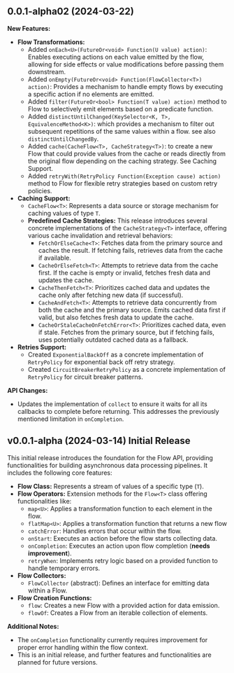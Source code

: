 ## 0.0.1-alpha02 (2024-03-22)

**New Features:**

* **Flow Transformations:**
  * Added `onEach<U>(FutureOr<void> Function(U value) action)`: Enables executing actions on each value emitted by the flow, allowing for side effects or value modifications before passing them downstream.
  * Added `onEmpty(FutureOr<void> Function(FlowCollector<T>) action)`: Provides a mechanism to handle empty flows by executing a specific action if no elements are emitted.
  * Added `filter(FutureOr<bool> Function(T value) action)` method to Flow to selectively emit elements based on a predicate function.
  * Added `distinctUntilChanged(KeySelector<K, T>, EquivalenceMethod<K>)`: which provides a mechanism to filter out subsequent repetitions of the same values within a flow. see also `distinctUntilChangedBy`.
  * Added `cache(CacheFlow<T>, CacheStrategy<T>)`: to create a new Flow that could provide values from the cache or reads directly from the original flow depending on the caching strategy. See Caching Support.
  * Added `retryWith(RetryPolicy Function(Exception cause) action)` method to Flow for flexible retry strategies based on custom retry policies.
* **Caching Support:**
  * `CacheFlow<T>`: Represents a data source or storage mechanism for caching values of type `T`.
  * **Predefined Cache Strategies:** This release introduces several concrete implementations of the `CacheStrategy<T>` interface, offering various cache invalidation and retrieval behaviors:
    * `FetchOrElseCache<T>`: Fetches data from the primary source and caches the result. If fetching fails, retrieves data from the cache if available.
    * `CacheOrElseFetch<T>`: Attempts to retrieve data from the cache first. If the cache is empty or invalid, fetches fresh data and updates the cache.
    * `CacheThenFetch<T>`: Prioritizes cached data and updates the cache only after fetching new data (if successful).
    * `CacheAndFetch<T>`: Attempts to retrieve data concurrently from both the cache and the primary source. Emits cached data first if valid, but also fetches fresh data to update the cache.
    * `CacheOrStaleCacheOnFetchError<T>`: Prioritizes cached data, even if stale. Fetches from the primary source, but if fetching fails, uses potentially outdated cached data as a fallback.
* **Retries Support:**
  * Created `ExponentialBackOff` as a concrete implementation of `RetryPolicy` for exponential back off retry strategy.
  * Created `CircuitBreakerRetryPolicy` as a concrete implementation of `RetryPolicy` for circuit breaker patterns.

**API Changes:**

* Updates the implementation of `collect` to ensure it waits for all its callbacks to complete before returning. This addresses the previously mentioned limitation in `onCompletion`.


## v0.0.1-alpha (2024-03-14) **Initial Release**

This initial release introduces the foundation for the Flow API, providing functionalities for building asynchronous data processing pipelines. It includes the following core features:

* **Flow Class:** Represents a stream of values of a specific type (`T`).
* **Flow Operators:** Extension methods for the `Flow<T>` class offering functionalities like:
    * `map<U>`: Applies a transformation function to each element in the flow.
    * `flatMap<U>`: Applies a transformation function that returns a new flow
    * `catchError`: Handles errors that occur within the flow.
    * `onStart`: Executes an action before the flow starts collecting data.
    * `onCompletion`: Executes an action upon flow completion (**needs improvement**).
    * `retryWhen`: Implements retry logic based on a provided function to handle temporary errors.
* **Flow Collectors:**
    * `FlowCollector` (abstract): Defines an interface for emitting data within a Flow.
* **Flow Creation Functions:**
    * `flow`: Creates a new Flow with a provided action for data emission.
    * `flowOf`: Creates a Flow from an iterable collection of elements.

**Additional Notes:**

* The `onCompletion` functionality currently requires improvement for proper error handling within the flow context.
* This is an initial release, and further features and functionalities are planned for future versions.